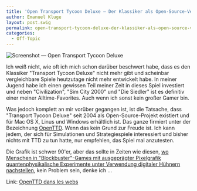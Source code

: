 ```yaml
---
title: 'Open Transport Tycoon Deluxe — Der Klassiker als Open-Source-Version'
author: Emanuel Kluge
layout: post.swig
permalink: open-transport-tycoon-deluxe-der-klassiker-als-open-source-version/
categories:
  - Off-Topic
---
```


<noscript data-src="/archive/wp-content/uploads/2011/07/open-transport-tycoon-deluxe-480x280.jpg" data-alt="Screenshot &mdash; Open Transport Tycoon Deluxe">
<img src="/archive/wp-content/uploads/2011/07/open-transport-tycoon-deluxe-480x280.jpg" alt="Screenshot &mdash; Open Transport Tycoon Deluxe">
</noscript>

Ich weiß nicht, wie oft ich mich schon darüber beschwert habe, dass es den Klassiker "Transport Tycoon Deluxe" nicht mehr gibt und scheinbar vergleichbare Spiele heutzutage nicht mehr entwickelt habe. In meiner Jugend habe ich einen gewissen Teil meiner Zeit in dieses Spiel investiert und neben "Civilization", "Sim City 2000" und "Die Siedler" ist es definitiv einer meiner Alltime-Favorites. Auch wenn ich sonst kein großer Gamer bin.

Was jedoch komplett an mir vorüber gegangen ist, ist die Tatsache, dass "Transport Tycoon Deluxe" seit 2004 als Open-Source-Projekt existiert und für Mac OS X, Linus und Windows erhältlich ist. Das ganze firmiert unter der Bezeichnung [OpenTTD][openttd]. Wenn das kein Grund zur Freude ist. Ich kann jedem, der sich für Simulationen und Strategiespiele interessiert und bisher nichts mit TTD zu tun hatte, nur empfehlen, das Spiel mal anzutesten.

Die Grafik ist schwer 90'er, aber das sollte in Zeiten wie diesen, [wo Menschen in "Blockbuster"-Games mit ausgeprägter Pixelgrafik quantenphysikalische Experimente unter Verwendung digitaler Hühnern nachstellen][youtube], kein Problem sein, denke ich &hellip;

Link: [OpenTTD dans les webs][openttd]

[openttd]: http://www.openttd.org/
[youtube]: http://www.youtube.com/watch?v=45tXuAF52E4
